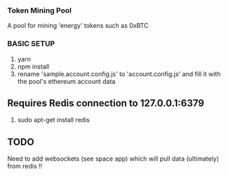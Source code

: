 ### Token Mining Pool  

A pool for mining 'energy' tokens such as 0xBTC



### BASIC SETUP  
1. yarn
2. npm install
3. rename 'sample.account.config.js' to 'account.config.js' and fill it with the pool's ethereum account data





## Requires    Redis connection to 127.0.0.1:6379
  1. sudo apt-get install redis



## TODO

Need to add websockets (see space app) which will pull data (ultimately) from redis !!
